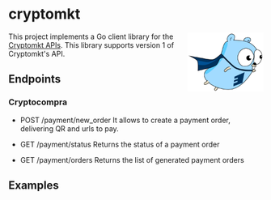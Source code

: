 # cryptomkt

<img align="right" width="150" src="gopher.png">


This project implements a Go client library for the [Cryptomkt APIs](https://developers.cryptomkt.com).
This library supports version 1 of Cryptomkt's API.

## Endpoints

### Cryptocompra

- POST /payment/new_order
It allows to create a payment order, delivering QR and urls to pay.

- GET /payment/status
Returns the status of a payment order

- GET /payment/orders
Returns the list of generated payment orders

## Examples